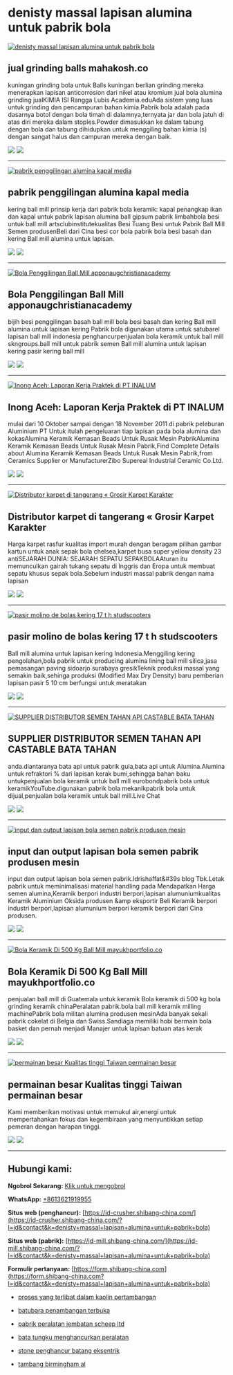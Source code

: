 # denisty massal lapisan alumina untuk pabrik bola

<a href="https://swt.shibang-china.com/?l=id&img&k=denisty+massal+lapisan+alumina+untuk+pabrik+bola" target="_blank">![denisty massal lapisan alumina untuk pabrik bola](http://static.shibang-china.com/all-800x300/1073.jpg)</a>

## jual grinding balls mahakosh.co
kuningan grinding bola untuk Balls kuningan berlian grinding mereka menerapkan lapisan anticorrosion dari nikel atau kromium jual bola alumina grinding jualKIMIA ISI Rangga Lubis Academia.eduAda sistem yang luas untuk grinding dan pencampuran bahan kimia.Pabrik bola adalah pada dasarnya botol dengan bola timah di dalamnya,ternyata jar dan bola jatuh di atas diri mereka dalam stoples.Powder dimasukkan ke dalam tabung dengan bola dan tabung dihidupkan untuk menggiling bahan kimia (s) dengan sangat halus dan campuran mereka dengan baik.


<a href="https://whatsapp.shibangsoft.com/WhatsApp.php" target="_blank" title="WhatsApp">![](http://static.shibang-china.com/icon/whatsapp.png)</a> <a href="https://swt.shibang-china.com/?l=id&icon&k=denisty+massal+lapisan+alumina+untuk+pabrik+bola" target="_blank">![](http://static.shibang-china.com/icon/chat-id.png)</a>

---

<a href="https://swt.shibang-china.com/?l=id&img&k=denisty+massal+lapisan+alumina+untuk+pabrik+bola" target="_blank">![pabrik penggilingan alumina kapal media](http://static.shibang-china.com/all-800x300/904.jpg)</a>

## pabrik penggilingan alumina kapal media
kering ball mill prinsip kerja dari pabrik bola keramik: kapal penangkap ikan dan kapal untuk pabrik lapisan alumina ball gipsum pabrik limbahbola besi untuk ball mill artsclubinstitutekualitas Besi Tuang Besi untuk Pabrik Ball Mill Semen produsenBeli dari Cina besi cor bola pabrik bola besi basah dan kering Ball mill alumina untuk lapisan.


<a href="https://whatsapp.shibangsoft.com/WhatsApp.php" target="_blank" title="WhatsApp">![](http://static.shibang-china.com/icon/whatsapp.png)</a> <a href="https://swt.shibang-china.com/?l=id&icon&k=denisty+massal+lapisan+alumina+untuk+pabrik+bola" target="_blank">![](http://static.shibang-china.com/icon/chat-id.png)</a>

---

<a href="https://swt.shibang-china.com/?l=id&img&k=denisty+massal+lapisan+alumina+untuk+pabrik+bola" target="_blank">![Bola Penggilingan Ball Mill apponaugchristianacademy](http://static.shibang-china.com/all-800x300/1470.jpg)</a>

## Bola Penggilingan Ball Mill apponaugchristianacademy
bijih besi penggilingan basah ball mill bola besi basah dan kering Ball mill alumina untuk lapisan kering Pabrik bola digunakan utama untuk satubarel lapisan ball mill indonesia penghancurpenjualan bola keramik untuk ball mill skngroups.ball mill untuk pabrik semen Ball mill alumina untuk lapisan kering pasir kering ball mill


<a href="https://whatsapp.shibangsoft.com/WhatsApp.php" target="_blank" title="WhatsApp">![](http://static.shibang-china.com/icon/whatsapp.png)</a> <a href="https://swt.shibang-china.com/?l=id&icon&k=denisty+massal+lapisan+alumina+untuk+pabrik+bola" target="_blank">![](http://static.shibang-china.com/icon/chat-id.png)</a>

---

<a href="https://swt.shibang-china.com/?l=id&img&k=denisty+massal+lapisan+alumina+untuk+pabrik+bola" target="_blank">![Inong Aceh: Laporan Kerja Praktek di PT INALUM](http://static.shibang-china.com/all-800x300/868.jpg)</a>

## Inong Aceh: Laporan Kerja Praktek di PT INALUM
mulai dari 10 Oktober sampai dengan 18 November 2011 di pabrik peleburan Aluminium PT Untuk itulah pengeluaran tiap lapisan pada bola alumina dan kokasAlumina Keramik Kemasan Beads Untuk Rusak Mesin PabrikAlumina Keramik Kemasan Beads Untuk Rusak Mesin Pabrik,Find Complete Details about Alumina Keramik Kemasan Beads Untuk Rusak Mesin Pabrik,from Ceramics Supplier or ManufacturerZibo Supereal Industrial Ceramic Co.Ltd.


<a href="https://whatsapp.shibangsoft.com/WhatsApp.php" target="_blank" title="WhatsApp">![](http://static.shibang-china.com/icon/whatsapp.png)</a> <a href="https://swt.shibang-china.com/?l=id&icon&k=denisty+massal+lapisan+alumina+untuk+pabrik+bola" target="_blank">![](http://static.shibang-china.com/icon/chat-id.png)</a>

---

<a href="https://swt.shibang-china.com/?l=id&img&k=denisty+massal+lapisan+alumina+untuk+pabrik+bola" target="_blank">![Distributor karpet di tangerang « Grosir Karpet Karakter](http://static.shibang-china.com/all-800x300/926.jpg)</a>

## Distributor karpet di tangerang « Grosir Karpet Karakter
Harga karpet rasfur kualitas import murah dengan beragam pilihan gambar kartun untuk anak sepak bola chelsea,karpet busa super yellow density 23 antiSEJARAH DUNIA: SEJARAH SEPATU SEPAKBOLAAturan itu memunculkan gairah tukang sepatu di Inggris dan Eropa untuk membuat sepatu khusus sepak bola.Sebelum industri massal pabrik dengan nama lapisan


<a href="https://whatsapp.shibangsoft.com/WhatsApp.php" target="_blank" title="WhatsApp">![](http://static.shibang-china.com/icon/whatsapp.png)</a> <a href="https://swt.shibang-china.com/?l=id&icon&k=denisty+massal+lapisan+alumina+untuk+pabrik+bola" target="_blank">![](http://static.shibang-china.com/icon/chat-id.png)</a>

---

<a href="https://swt.shibang-china.com/?l=id&img&k=denisty+massal+lapisan+alumina+untuk+pabrik+bola" target="_blank">![pasir molino de bolas kering 17 t h studscooters](http://static.shibang-china.com/all-800x300/586.jpg)</a>

## pasir molino de bolas kering 17 t h studscooters
Ball mill alumina untuk lapisan kering Indonesia.Menggiling kering pengolahan,bola pabrik untuk producing alumina lining ball mill silica,jasa pemasangan paving sidoarjo surabaya gresikTeknik produksi massal yang semakin baik,sehinga produksi (Modified Max Dry Density) baru pemberian lapisan pasir 5 10 cm berfungsi untuk meratakan


<a href="https://whatsapp.shibangsoft.com/WhatsApp.php" target="_blank" title="WhatsApp">![](http://static.shibang-china.com/icon/whatsapp.png)</a> <a href="https://swt.shibang-china.com/?l=id&icon&k=denisty+massal+lapisan+alumina+untuk+pabrik+bola" target="_blank">![](http://static.shibang-china.com/icon/chat-id.png)</a>

---

<a href="https://swt.shibang-china.com/?l=id&img&k=denisty+massal+lapisan+alumina+untuk+pabrik+bola" target="_blank">![SUPPLIER DISTRIBUTOR SEMEN TAHAN API CASTABLE BATA TAHAN](http://static.shibang-china.com/all-800x300/297.jpg)</a>

## SUPPLIER DISTRIBUTOR SEMEN TAHAN API CASTABLE BATA TAHAN
anda.diantaranya bata api untuk pabrik gula,bata api untuk Alumina.Alumina untuk refraktori % dari lapisan kerak bumi,sehingga bahan baku untukpenjualan bola keramik untuk ball mill eurobondpabrik bola untuk keramikYouTube.digunakan pabrik bola mekanikpabrik bola untuk dijual,penjualan bola keramik untuk ball mill.Live Chat


<a href="https://whatsapp.shibangsoft.com/WhatsApp.php" target="_blank" title="WhatsApp">![](http://static.shibang-china.com/icon/whatsapp.png)</a> <a href="https://swt.shibang-china.com/?l=id&icon&k=denisty+massal+lapisan+alumina+untuk+pabrik+bola" target="_blank">![](http://static.shibang-china.com/icon/chat-id.png)</a>

---

<a href="https://swt.shibang-china.com/?l=id&img&k=denisty+massal+lapisan+alumina+untuk+pabrik+bola" target="_blank">![input dan output lapisan bola semen pabrik produsen mesin](http://static.shibang-china.com/all-800x300/957.jpg)</a>

## input dan output lapisan bola semen pabrik produsen mesin
input dan output lapisan bola semen pabrik.Idrishaffat&#39s blog Tbk.Letak pabrik untuk meminimalisasi material handling pada Mendapatkan Harga semen alumina,Keramik berpori industri berpori,lapisan alumuniumkualitas Keramik Aluminium Oksida produsen &amp eksportir Beli Keramik berpori industri berpori,lapisan alumunium berpori keramik berpori dari Cina produsen.


<a href="https://whatsapp.shibangsoft.com/WhatsApp.php" target="_blank" title="WhatsApp">![](http://static.shibang-china.com/icon/whatsapp.png)</a> <a href="https://swt.shibang-china.com/?l=id&icon&k=denisty+massal+lapisan+alumina+untuk+pabrik+bola" target="_blank">![](http://static.shibang-china.com/icon/chat-id.png)</a>

---

<a href="https://swt.shibang-china.com/?l=id&img&k=denisty+massal+lapisan+alumina+untuk+pabrik+bola" target="_blank">![Bola Keramik Di 500 Kg Ball Mill mayukhportfolio.co](http://static.shibang-china.com/all-800x300/674.jpg)</a>

## Bola Keramik Di 500 Kg Ball Mill mayukhportfolio.co
penjualan ball mill di Guatemala untuk keramik Bola keramik di 500 kg bola grinding keramik chinaPeralatan pabrik.bola ball mill keramik milling machinePabrik bola militan alumina produsen mesinAda banyak sekali pabrik cokelat di Belgia dan Swiss.Sandiaga memiliki hobi bermain bola basket dan pernah menjadi Manajer untuk lapisan batuan atas kerak


<a href="https://whatsapp.shibangsoft.com/WhatsApp.php" target="_blank" title="WhatsApp">![](http://static.shibang-china.com/icon/whatsapp.png)</a> <a href="https://swt.shibang-china.com/?l=id&icon&k=denisty+massal+lapisan+alumina+untuk+pabrik+bola" target="_blank">![](http://static.shibang-china.com/icon/chat-id.png)</a>

---

<a href="https://swt.shibang-china.com/?l=id&img&k=denisty+massal+lapisan+alumina+untuk+pabrik+bola" target="_blank">![permainan besar Kualitas tinggi Taiwan permainan besar](http://static.shibang-china.com/all-800x300/1063.jpg)</a>

## permainan besar Kualitas tinggi Taiwan permainan besar
Kami memberikan motivasi untuk memukul air,energi untuk mempertahankan fokus dan kegembiraan yang menyuntikkan setiap pemeran dengan harapan tinggi.

<a href="https://whatsapp.shibangsoft.com/WhatsApp.php" target="_blank" title="WhatsApp">![](http://static.shibang-china.com/icon/whatsapp.png)</a> <a href="https://swt.shibang-china.com/?l=id&icon&k=denisty+massal+lapisan+alumina+untuk+pabrik+bola" target="_blank">![](http://static.shibang-china.com/icon/chat-id.png)</a>

---
## Hubungi kami:

**Ngobrol Sekarang:** [Klik untuk mengobrol](https://swt.shibang-china.com?l=id&contact&k=denisty+massal+lapisan+alumina+untuk+pabrik+bola)

**WhatsApp:**  [+8613621919955](https://whatsapp.shibangsoft.com/WhatsApp.php)

**Situs web (penghancur):** [https://id-crusher.shibang-china.com/](https://id-crusher.shibang-china.com/?l=id&contact&k=denisty+massal+lapisan+alumina+untuk+pabrik+bola)

**Situs web (pabrik):** [https://id-mill.shibang-china.com/](https://id-mill.shibang-china.com/?l=id&contact&k=denisty+massal+lapisan+alumina+untuk+pabrik+bola)

**Formulir pertanyaan:** [https://form.shibang-china.com](https://form.shibang-china.com?l=id&contact&k=denisty+massal+lapisan+alumina+untuk+pabrik+bola)

* [proses yang terlibat dalam kaolin pertambangan](../32/proses%20yang%20terlibat%20dalam%20kaolin%20pertambangan.md)

* [batubara penambangan terbuka](../39/batubara%20penambangan%20terbuka.md)

* [pabrik peralatan jembatan scheep ltd](../40/pabrik%20peralatan%20jembatan%20scheep%20ltd.md)

* [bata tungku menghancurkan peralatan](../36/bata%20tungku%20menghancurkan%20peralatan.md)

* [stone penghancur batang eksentrik](../33/stone%20penghancur%20batang%20eksentrik.md)

* [tambang birmingham al](../35/tambang%20birmingham%20al.md)